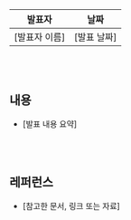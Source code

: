 | **발표자** | **날짜**    |
|-------------|-------------|
| [발표자 이름] | [발표 날짜] |

<br />
<br />

## 내용
- [발표 내용 요약]

<br />
<br />

## 레퍼런스
- [참고한 문서, 링크 또는 자료]
